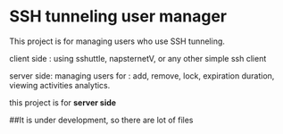 # SSH tunneling user manager

This project is for managing users who use SSH tunneling.

client side : using sshuttle, napsternetV, or any other simple ssh client

server side: managing users for : add, remove, lock, expiration duration, viewing activities analytics.

this project is for **server side**

##It is under development, so there are lot of files

